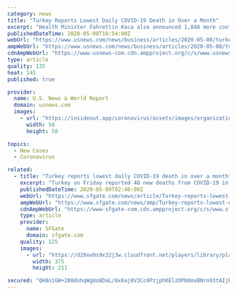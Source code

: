 ```yaml
---
category: news
title: "Turkey Reports Lowest Daily COVID-19 Death in Over a Month"
excerpt: "Health Minister Fahrettin Koca also announced 1,848 more confirmed cases, bringing the total number of infections to 135,569. At least 86,396 COVID-19 patients have recovered, according to figures the minister posted on Twitter."
publishedDateTime: 2020-05-08T18:54:00Z
webUrl: "https://www.usnews.com/news/business/articles/2020-05-08/turkey-reports-lowest-daily-covid-19-death-in-over-a-month"
ampWebUrl: "https://www.usnews.com/news/business/articles/2020-05-08/turkey-reports-lowest-daily-covid-19-death-in-over-a-month?context=amp"
cdnAmpWebUrl: "https://www-usnews-com.cdn.ampproject.org/c/s/www.usnews.com/news/business/articles/2020-05-08/turkey-reports-lowest-daily-covid-19-death-in-over-a-month?context=amp"
type: article
quality: 135
heat: 145
published: true

provider:
  name: U.S. News & World Report
  domain: usnews.com
  images:
    - url: "https://insideout.app/coronavirus/assets/images/organizations/usnews.com-50x50.jpg"
      width: 50
      height: 50

topics:
  - New Cases
  - Coronavirus

related:
  - title: "Turkey reports lowest daily COVID-19 death in over a month"
    excerpt: "Turkey on Friday reported 48 new deaths from COVID-19 in the past 24 hours - the lowest number of daily fatalities in more than a month. The country's total death toll now stands at 3,689. Health Minister Fahrettin Koca also announced 1,"
    publishedDateTime: 2020-05-09T02:46:00Z
    webUrl: "https://www.sfgate.com/news/article/Turkey-reports-lowest-daily-COVID-19-death-in-15257340.php"
    ampWebUrl: "https://www.sfgate.com/news/amp/Turkey-reports-lowest-daily-COVID-19-death-in-15257340.php"
    cdnAmpWebUrl: "https://www-sfgate-com.cdn.ampproject.org/c/s/www.sfgate.com/news/amp/Turkey-reports-lowest-daily-COVID-19-death-in-15257340.php"
    type: article
    provider:
      name: SFGate
      domain: sfgate.com
    quality: 125
    images:
      - url: "https://d29xw9s9x32j3w.cloudfront.net/players/library/placeholder.png"
        width: 375
        height: 211

secured: "QH8n1GW+208dohqWgUo8DaL/6x6aj8V3Cc4PzjphKElzDPbOmxBNro93tAIjPR4VW1oPMz64Q2UBpdTMrgOySYEb7H7FyS9j/2eNS+aXrpOrjk7zubGmA2su/V4Ws612gE4pTuuK2cMAm04t9I6y9WsQPTc+XhI8hY1jpfSLjwF3k1nTalBdOPWyaqR6lSeyhRuCVz4BuLT7d6lERkOuUn6ww8fRejuBiuUCgClGq2t8NR0eF3qOZzE/Hw8Mas15dLEYH9dvPONViFp3UixP+ODyGVmzBxQcvQpPScQpyRUUymVo1jlfwtSbz02/wMNlnxOh3DByX4D+a11Gg0les3zoqYODt1Bs0BvEKIV5agWSdcRpWuYmqmHS9LqONQT0foq0XoOBadYgbI0dhqDhF5yNS2k5yp7d8WmWfYD5h8aeq46wKmWvKGMZwMJURiSTdayexqAFqKAs0ogph25s0uiHV9wmvWFAx3Pf/InpVw0=;DvxKSEKDRMXjn6GNPUWczw=="
---
```


